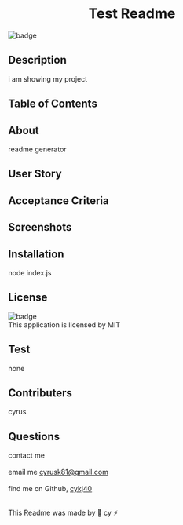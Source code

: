 
  <h1 align="center">Test Readme</h1>

  ![badge](https://img.shields.io/badge/license-MIT--brightgreen)<br />

  ## Description 
  i am showing my project

  ## Table of Contents
 

  ## About
  readme generator

  ## User Story

  ## Acceptance Criteria
  
  ## Screenshots
 
  ## Installation
  node index.js

  ## License
![badge](https://img.shields.io/badge/license-MIT--brightgreen)
<br />
This application is licensed by MIT

## Test 
none

## Contributers
cyrus

## Questions
contact me<br />
<br />
 email me cyrusk81@gmail.com<br />
 <br />
 find me on Github,  [cykj40](https://github.com/cykj40)<br />
<br /> 

This Readme was made by 🚀 cy ⚡


